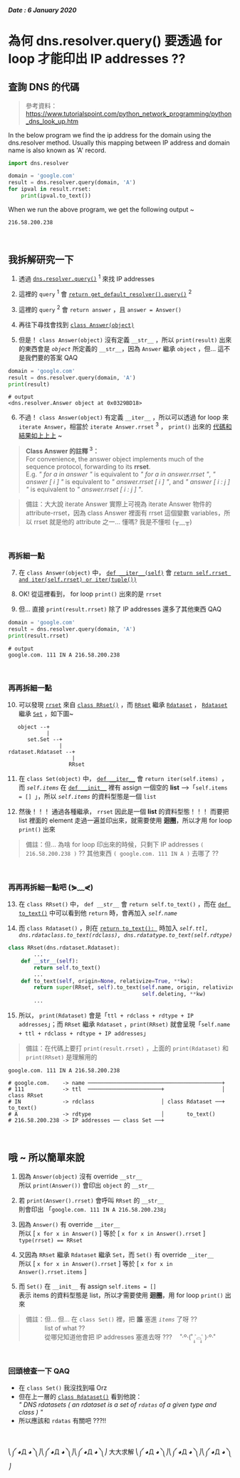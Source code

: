 #####  Date : 6 January 2020
# 為何 dns.resolver.query() 要透過 **for loop** 才能印出 IP addresses ??
  
## **查詢 DNS 的代碼**  

> 參考資料： https://www.tutorialspoint.com/python_network_programming/python_dns_look_up.htm  

In the below program we find the ip address for the domain using the dns.resolver method. Usually this mapping between IP address and domain name is also known as 'A' record.  

```python 
import dns.resolver

domain = 'google.com'
result = dns.resolver.query(domain, 'A')
for ipval in result.rrset:
    print(ipval.to_text())
```
When we run the above program, we get the following output ~  

```Shell
216.58.200.238
```  
</br>

## **我拆解研究一下**  

1. 透過 [`dns.resolver.query()`](http://www.dnspython.org/docs/1.15.0/dns.resolver-pysrc.html#query) <sup>1</sup> 來找 IP addresses

1. 這裡的 `query` <sup>1</sup> 會 [`return get_default_resolver().query()`](http://www.dnspython.org/docs/1.15.0/dns.resolver-pysrc.html#Resolver.query) <sup>2</sup> 

1. 這裡的 `query` <sup>2</sup> 會 `return answer` ，且 `answer = Answer()` 

1. 再往下尋找會找到 [`class Answer(object)`](http://www.dnspython.org/docs/1.15.0/dns.resolver-pysrc.html#Answer)

1. 但是！ `class Answer(object)` 沒有定義 `__str__` ，所以 `print(result)` 出來的東西會是 *`object`* 所定義的 `__str__`，因為 `Answer` 繼承 `object` ，但... 這不是我們要的答案 QAQ

```python 
domain = 'google.com'
result = dns.resolver.query(domain, 'A')
print(result)
```
```Shell
# output
<dns.resolver.Answer object at 0x0329BD18>
```
6. 不過！ `class Answer(object)` 有定義 `__iter__` ，所以可以透過 for loop 來 `iterate Answer`，相當於 `iterate Answer.rrset` <sup>3</sup> ， `print()` 出來的 [代碼和結果如上上上](#查詢-dns-的代碼) ~  
> **Class Answer 的註釋 <sup>3</sup>：**   
For convenience, the answer object implements much of the sequence protocol, forwarding to its **rrset**.  
E.g. *" for a in answer "* is equivalent to *" for a in answer.rrset "*,
     *" answer [ i ] "* is equivalent to *" answer.rrset [ i ] "*, and 
     *" answer [ i : j ] "* is equivalent to *" answer.rrset [ i : j ] "*.

> 備註：大大說 iterate Answer 實際上可視為 iterate Answer 物件的 attribute-rrset，因為 class Answer 裡面有 rrset 這個變數 variables，所以 rrset 就是他的 attribute 之一...   懂嗎? 我是不懂啦 (╥﹏╥)

</br>

### **再拆細一點**

7. 在 `class Answer(object)` 中， [`def __iter__(self)`](http://www.dnspython.org/docs/1.15.0/dns.resolver-pysrc.html#Answer.__iter__) 會 [`return self.rrset and iter(self.rrset) or iter(tuple())`](http://www.dnspython.org/docs/1.15.0/dns.rrset-pysrc.html) 

1. OK! 從這裡看到， for  loop `print()` 出來的是 `rrset` 

1. 但... 直接 `print(result.rrset)` 除了 IP addresses 還多了其他東西 QAQ

```python 
domain = 'google.com'
result = dns.resolver.query(domain, 'A')
print(result.rrset)
```
```Shell
# output
google.com. 111 IN A 216.58.200.238
```

</br>

### **再再拆細一點**

10. 可以發現 [`rrset`](http://www.dnspython.org/docs/1.15.0/dns.rrset-module.html) 來自 [`class RRset()`](http://www.dnspython.org/docs/1.15.0/dns.rrset.RRset-class.html) ，而 [`RRset`](http://www.dnspython.org/docs/1.15.0/dns.rrset.RRset-class.html) 繼承 [`Rdataset`](http://www.dnspython.org/docs/1.15.0/dns.rdataset.Rdataset-class.html) ， [`Rdataset`](http://www.dnspython.org/docs/1.15.0/dns.rdataset.Rdataset-class.html) 繼承 [`Set`](http://www.dnspython.org/docs/1.15.0/dns.set.Set-class.html) ，如下圖~

```
   object --+        
            |        
      set.Set --+    
                |    
rdataset.Rdataset --+
                    |
                   RRset
```
11. 在 `class Set(object)` 中， [`def __iter__`](http://www.dnspython.org/docs/1.15.0/dns.set-pysrc.html#Set.__iter__) 會 `return iter(self.items) `，而 *`self.items`* 在 [`def __init__`](http://www.dnspython.org/docs/1.15.0/dns.set-pysrc.html#Set.__init__) 裡有 assign 一個空的 **list** -->「`self.items = [] `」，所以 *`self.items`* 的資料型態是一個 `list` 

12. 然後！！！ 通過各種繼承， `rrset` 因此是一個 **list** 的資料型態！！！  而要把 list 裡面的 element 走過一遍並印出來，就需要使用 **迴圈**，所以才用 for loop `print()` 出來

> 備註：但... 為啥 for loop 印出來的時候，只剩下 IP addresses `( 216.58.200.238 )` ?? 其他東西 `( google.com. 111 IN A )` 去哪了 ??

</br>

### **再再再拆細一點吧 (⋟﹏⋞)**

13. 在 `class RRset()` 中， `def __str__` 會 `return self.to_text()` ，而在 [`def to_text()`](http://www.dnspython.org/docs/1.15.0/dns.rrset-pysrc.html#RRset.to_text) 中可以看到他 `return` 時，會再加入 *`self.name`*

1. 而 `class Rdataset()` ，則在 [`return to_text(): `](http://www.dnspython.org/docs/1.15.0/dns.rdataset-pysrc.html#Rdataset.to_text)  時加入 *`self.ttl, dns.rdataclass.to_text(rdclass), dns.rdatatype.to_text(self.rdtype)`*

```python
class RRset(dns.rdataset.Rdataset):
        ...
    def __str__(self): 
        return self.to_text() 
        ...
    def to_text(self, origin=None, relativize=True, **kw):
        return super(RRset, self).to_text(self.name, origin, relativize, 
                                          self.deleting, **kw)
        ...
```

15. 所以， `print(Rdataset)` 會是「`ttl + rdclass + rdtype + IP addresses`」；而 `RRset` 繼承 `Rdataset` ，`print(RRset)` 就會呈現「`self.name + ttl + rdclass + rdtype + IP addresses`」

> 備註：在代碼上要打 `print(result.rrset)` ，上面的 `print(Rdataset)` 和 `print(RRset)` 是理解用的

```Shell
google.com. 111 IN A 216.58.200.238

# google.com.    -> name ──────────────────────────────────────────+
# 111            -> ttl  ───────────────────────+                  │ class RRset
# IN             -> rdclass                     │ class Rdataset ──+       to_text()
# A              -> rdtype                      │       to_text()
# 216.58.200.238 -> IP addresses ── class Set ──+
```
</br>

## **哦 ~ 所以簡單來說**  
1. 因為 `Answer(object)` 沒有 override `__str__`  
   所以 `print(Answer())` 會印出 `object` 的 `__str__`  

1. 若 `print(Answer().rrset)` 會呼叫 `RRset` 的 `__str__ `  
   則會印出 「`google.com. 111 IN A 216.58.200.238`」 

1. 因為 `Answer()` 有 override `__iter__`  
   所以 [ `x for x in Answer()` ] 等於 [ `x for x in Answer().rrset` ]  
   `type(rrset) == RRset`    

1. 又因為 `RRset` 繼承 `Rdataset` 繼承 `Set`，而 `Set()` 有 override `__iter__`  
   所以 [ `x for x in Answer().rrset` ] 等於 [ `x for x in Answer().rrset.items` ]  

1. 而 `Set()` 在 `__init__` 有 assign `self.items = []`   
   表示 items 的資料型態是 list，所以才需要使用 **迴圈**，用 for loop `print()` 出來


> 備註：但... 但... 在 `class Set()` 裡，把 **誰** 塞進 *`items`* 了呀 ??  
  　　　list of what ??  
  　　　從哪兒知道他會把 IP addresses 塞進去呀 ???　 ˚‧º·(˚ ˃̣̣̥⌓˂̣̣̥ )‧º·˚

</br>

### **回頭檢查一下** QAQ

- 在 `class Set()` 我沒找到喵 Orz
- 但在上一層的 [`class Rdataset()`](http://www.dnspython.org/docs/1.15.0/dns.rdataset-pysrc.html#Rdataset) 看到他說：  
*" DNS rdatasets ( an rdataset is a set of `rdatas` of a given type and class ) "*
- 所以應該和 `rdatas` 有關吧 ???!!

</br>
 

 ⎝༼ ◕Д ◕ ༽⎠⎝༼ ◕Д ◕ ༽⎠⎝༼ ◕Д ◕ ༽⎠ 大大求解  ⎝༼ ◕Д ◕ ༽⎠⎝༼ ◕Д ◕ ༽⎠⎝༼ ◕Д ◕ ༽⎠ 
